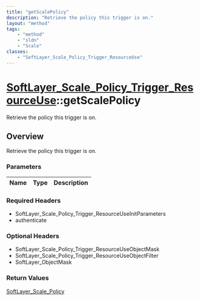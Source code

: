 ```yaml
---
title: "getScalePolicy"
description: "Retrieve the policy this trigger is on."
layout: "method"
tags:
    - "method"
    - "sldn"
    - "Scale"
classes:
    - "SoftLayer_Scale_Policy_Trigger_ResourceUse"
---
```

# [SoftLayer_Scale_Policy_Trigger_ResourceUse](/reference/services/SoftLayer_Scale_Policy_Trigger_ResourceUse)::getScalePolicy

Retrieve the policy this trigger is on.


## Overview 
Retrieve the policy this trigger is on.

### Parameters 
|Name | Type | Description |
| --- | --- | --- |


### Required Headers
* SoftLayer_Scale_Policy_Trigger_ResourceUseInitParameters
* authenticate

### Optional Headers
* SoftLayer_Scale_Policy_Trigger_ResourceUseObjectMask
* SoftLayer_Scale_Policy_Trigger_ResourceUseObjectFilter
* SoftLayer_ObjectMask

### Return Values
<a href='/reference/datatypes/SoftLayer_Scale_Policy'>SoftLayer_Scale_Policy </a>


